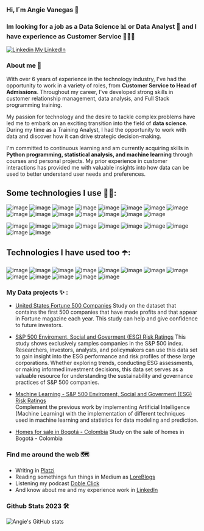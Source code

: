### Hi, I´m Angie Vanegas 🚀

### Im looking for a job as a Data Science 📊 or Data Analyst 🔖 and I have experience as Customer Service 👨‍👧‍👦

[![Linkedin](https://i.stack.imgur.com/gVE0j.png) My LinkedIn](https://www.linkedin.com/in/avanegasp/)

### About me 🤙

With over 6 years of experience in the technology industry, I've had the opportunity to work in a variety of roles, from **Customer Service to Head of Admissions**. Throughout my career, I've developed strong skills in customer relationship management, data analysis, and Full Stack programming training.

My passion for technology and the desire to tackle complex problems have led me to embark on an exciting transition into the field of **data science**. During my time as a Training Analyst, I had the opportunity to work with data and discover how it can drive strategic decision-making.

I'm committed to continuous learning and am currently acquiring skills in **Python programming, statistical analysis, and machine learning** through courses and personal projects. My prior experience in customer interactions has provided me with valuable insights into how data can be used to better understand user needs and preferences.

## **Some technologies I use 👩‍💻:**

![image](https://img.shields.io/badge/Numpy-777BB4?style=for-the-badge&logo=numpy&logoColor=white)
![image](https://img.shields.io/badge/Pandas-2C2D72?style=for-the-badge&logo=pandas&logoColor=white)
![image](https://img.shields.io/badge/Python-FFD43B?style=for-the-badge&logo=python&logoColor=blue)
![image](https://img.shields.io/badge/scikit_learn-F7931E?style=for-the-badge&logo=scikit-learn&logoColor=white)
![image](https://img.shields.io/badge/Databricks-FF3621?style=for-the-badge&logo=Databricks&logoColor=white)
![image](https://img.shields.io/badge/Spark%20AR-FF5C83?style=for-the-badge&logo=SparkAR&logoColor=white)
![image](https://img.shields.io/badge/Jupyter-F37626.svg?&style=for-the-badge&logo=Jupyter&logoColor=white)
![image](https://img.shields.io/badge/Kaggle-20BEFF?style=for-the-badge&logo=Kaggle&logoColor=white)
![image](https://img.shields.io/badge/MySQL-005C84?style=for-the-badge&logo=mysql&logoColor=white)
![image](https://img.shields.io/badge/Heroku-430098?style=for-the-badge&logo=heroku&logoColor=white) 
![image](https://img.shields.io/badge/Tableau-E97627?style=for-the-badge&logo=Tableau&logoColor=white)
![image](https://img.shields.io/badge/PowerBI-F2C811?style=for-the-badge&logo=Power%20BI&logoColor=white)
![image](https://img.shields.io/badge/Colab-F9AB00?style=for-the-badge&logo=googlecolab&color=525252)
![image](https://img.shields.io/badge/Microsoft_Excel-217346?style=for-the-badge&logo=microsoft-excel&logoColor=white)
![image](https://img.shields.io/badge/Google%20Sheets-34A853?style=for-the-badge&logo=google-sheets&logoColor=white)

![image](https://img.shields.io/badge/Atom-66595C?style=for-the-badge&logo=Atom&logoColor=white)
![image](https://img.shields.io/badge/Visual_Studio-5C2D91?style=for-the-badge&logo=visual%20studio&logoColor=white)
![image](https://img.shields.io/badge/Audacity-0000CC?style=for-the-badge&logo=audacity&logoColor=white)
![image](https://img.shields.io/badge/Jira-0052CC?style=for-the-badge&logo=Jira&logoColor=white)
![image](https://img.shields.io/badge/Stripe-626CD9?style=for-the-badge&logo=Stripe&logoColor=white)
![image](https://img.shields.io/badge/Discord-5865F2?style=for-the-badge&logo=discord&logoColor=white)
![image](https://img.shields.io/badge/Slack-4A154B?style=for-the-badge&logo=slack&logoColor=white)
![image](https://img.shields.io/badge/Trello-0052CC?style=for-the-badge&logo=trello&logoColor=white)
![image](https://img.shields.io/badge/Notion-000000?style=for-the-badge&logo=notion&logoColor=white)
![image](https://img.shields.io/badge/Miro-F7C922?style=for-the-badge&logo=Miro&logoColor=050036)

## **Technologies I have used too ☂️:**

![image](https://img.shields.io/badge/Ruby-CC342D?style=for-the-badge&logo=ruby&logoColor=white)
![image](https://img.shields.io/badge/Ruby_on_Rails-CC0000?style=for-the-badge&logo=ruby-on-rails&logoColor=white)
![image](https://img.shields.io/badge/React-20232A?style=for-the-badge&logo=react&logoColor=61DAFB)
![image](https://img.shields.io/badge/CSS3-1572B6?style=for-the-badge&logo=css3&logoColor=white)
![image](https://img.shields.io/badge/HTML5-E34F26?style=for-the-badge&logo=html5&logoColor=white)
![image](https://img.shields.io/badge/JavaScript-323330?style=for-the-badge&logo=javascript&logoColor=F7DF1E)
![image](https://img.shields.io/badge/Linux-FCC624?style=for-the-badge&logo=linux&logoColor=black)
![image](https://img.shields.io/badge/Ubuntu-E95420?style=for-the-badge&logo=ubuntu&logoColor=white)
![image](https://img.shields.io/badge/Bootstrap-563D7C?style=for-the-badge&logo=bootstrap&logoColor=white)
![image](https://img.shields.io/badge/firebase-ffca28?style=for-the-badge&logo=firebase&logoColor=black)
![image](https://img.shields.io/badge/jQuery-0769AD?style=for-the-badge&logo=jquery&logoColor=white)
![image](https://img.shields.io/badge/Node%20js-339933?style=for-the-badge&logo=nodedotjs&logoColor=white)
![image](https://img.shields.io/badge/Postman-FF6C37?style=for-the-badge&logo=Postman&logoColor=white)

### **My Data projects ✨ :**

- [United States Fortune 500 Companies](https://github.com/avanegasp/unicatalu-a/blob/gh-pages/Practica_individual_Ucatalu%C3%B1a.ipynb) 
  Study on the dataset that contains the first 500 companies that have made profits and that appear in      Fortune magazine each year. This study can help and give confidence to future investors.
  
- [S&P 500 Enviroment, Social and Goverment (ESG) Risk Ratings](https://github.com/avanegasp/DOS_Modulo_4_PRAI_ESG/blob/main/M%C3%B3dulo4_Practica_individual_ESG_github.ipynb)
  This study shows exclusively samples companies in the S&P 500 index. Researchers, investors, analysts,    and policymakers can use this data set to gain insight into the ESG performance and risk profiles of      these large corporations. Whether exploring trends, conducting ESG assessments, or making informed        investment decisions, this data set serves as a valuable resource for understanding the sustainability    and governance practices of S&P 500 companies.

- [Machine Learning - S&P 500 Enviroment, Social and Goverment (ESG) Risk Ratings](https://github.com/avanegasp/Entrega_Modulo_5/blob/main/5_Modulo_PRAI.ipynb)  
  Complement the previous work by implementing Artificial Intelligence (Machine Learning) with the          implementation of different techniques used in machine learning and statistics for data modeling and      prediction.

- [Homes for sale in Bogotá - Colombia](https://github.com/avanegasp/Alura/blob/main/Modulo5_PRAI.ipynb)
  Study on the sale of homes in Bogotá - Colombia
  
### **Find me around the web 🗺️**

- Writing in [Platzi](https://platzi.com/blog/como-superar-sindrome-impostor/)
- Reading somethings fun things in Medium as [LoreBlogs](https://loreblogs.medium.com/)
- Listening my podcast [Doble Click](https://open.spotify.com/episode/0Bxp9hYWMLvb2kVbCReK4U?si=5aa6c6bec07b4b50)
- And know about me and my experience work in [LinkedIn](https://www.linkedin.com/in/avanegasp/)
  

### Github Stats 2023 🛠️
![Angie's GitHub stats](https://github-readme-stats.vercel.app/api?username=avanegasp&show_icons=true&theme=tokyonight)
<!--
**avanegasp/avanegasp** is a ✨ _special_ ✨ repository because its `README.md` (this file) appears on your GitHub profile.

Here are some ideas to get you started:

- 🔭 I’m currently working on ...
- 🌱 I’m currently learning ...
- 👯 I’m looking to collaborate on ...
- 🤔 I’m looking for help with ...
- 💬 Ask me about ...
- 📫 How to reach me: ...
- 😄 Pronouns: ...
- ⚡ Fun fact: ...
-->
